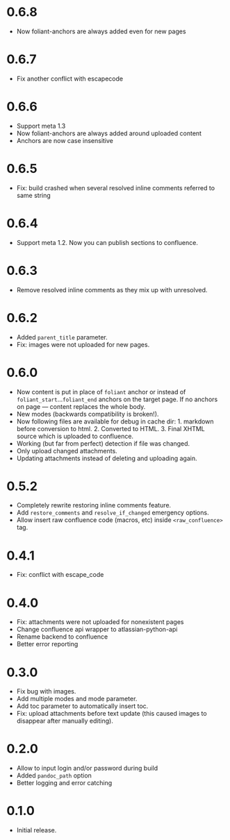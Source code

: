 # 0.6.8

- Now foliant-anchors are always added even for new pages

# 0.6.7

- Fix another conflict with escapecode

# 0.6.6

- Support meta 1.3
- Now foliant-anchors are always added around uploaded content
- Anchors are now case insensitive

# 0.6.5

- Fix: build crashed when several resolved inline comments referred to same string

# 0.6.4

- Support meta 1.2. Now you can publish sections to confluence.

# 0.6.3

- Remove resolved inline comments as they mix up with unresolved.

# 0.6.2

- Added `parent_title` parameter.
- Fix: images were not uploaded for new pages.

# 0.6.0

- Now content is put in place of `foliant` anchor or instead of `foliant_start`...`foliant_end` anchors on the target page. If no anchors on page — content replaces the whole body.
- New modes (backwards compatibility is broken!).
- Now following files are available for debug in cache dir: 1. markdown before conversion to html. 2. Converted to HTML. 3. Final XHTML source which is uploaded to confluence.
- Working (but far from perfect) detection if file was changed.
- Only upload changed attachments.
- Updating attachments instead of deleting and uploading again.

# 0.5.2

- Completely rewrite restoring inline comments feature.
- Add `restore_comments` and `resolve_if_changed` emergency options.
- Allow insert raw confluence code (macros, etc) inside `<raw_confluence>` tag.

# 0.4.1

- Fix: conflict with escape_code

# 0.4.0

- Fix: attachments were not uploaded for nonexistent pages
- Change confluence api wrapper to atlassian-python-api
- Rename backend to confluence
- Better error reporting

# 0.3.0

- Fix bug with images.
- Add multiple modes and mode parameter.
- Add toc parameter to automatically insert toc.
- Fix: upload attachments before text update (this caused images to disappear after manually editing).

# 0.2.0

- Allow to input login and/or password during build
- Added `pandoc_path` option
- Better logging and error catching

# 0.1.0

- Initial release.